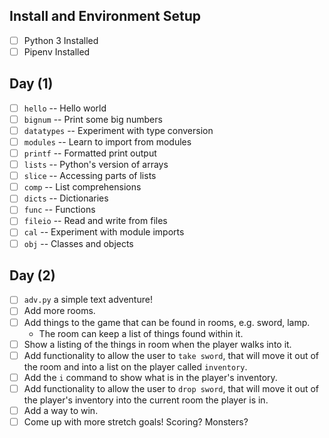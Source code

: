 ## Install and Environment Setup
- [ ] Python 3 Installed
- [ ] Pipenv Installed

## Day (1)
- [ ] `hello` -- Hello world
- [ ] `bignum` -- Print some big numbers
- [ ] `datatypes` -- Experiment with type conversion
- [ ] `modules` -- Learn to import from modules
- [ ] `printf` -- Formatted print output
- [ ] `lists` -- Python's version of arrays
- [ ] `slice` -- Accessing parts of lists
- [ ] `comp` -- List comprehensions
- [ ] `dicts` -- Dictionaries
- [ ] `func` -- Functions
- [ ] `fileio` -- Read and write from files
- [ ] `cal` -- Experiment with module imports
- [ ] `obj` -- Classes and objects

## Day (2)
- [ ] `adv.py` a simple text adventure!
- [ ] Add more rooms.
- [ ] Add things to the game that can be found in rooms, e.g. sword, lamp.
    * The room can keep a list of things found within it.
- [ ] Show a listing of the things in room when the player walks into it.
- [ ] Add functionality to allow the user to `take sword`, that will move it out of the room and into a list on the player called `inventory`.
- [ ] Add the `i` command to show what is in the player's inventory.
- [ ] Add functionality to allow the user to `drop sword`, that will move it out of the player's inventory into the current room the player is in.
- [ ] Add a way to win.
- [ ] Come up with more stretch goals! Scoring? Monsters?